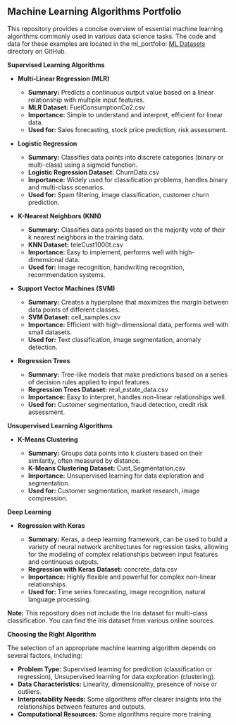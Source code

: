## Machine Learning Algorithms Portfolio

This repository provides a concise overview of essential machine learning algorithms commonly used in various data science tasks. The code and data for these examples are located in the ml_portfolio: [ML Datasets](https://github.com/ericyoc/ml_portfolio/tree/main/ml_data) directory on GitHub.

**Supervised Learning Algorithms**

* **Multi-Linear Regression (MLR)**

  * **Summary:** Predicts a continuous output value based on a linear relationship with multiple input features.
  * **MLR Dataset:** FuelConsumptionCo2.csv
  * **Importance:** Simple to understand and interpret, efficient for linear data.
  * **Used for:** Sales forecasting, stock price prediction, risk assessment.

* **Logistic Regression**

  * **Summary:** Classifies data points into discrete categories (binary or multi-class) using a sigmoid function.
  * **Logistic Regression Dataset:** ChurnData.csv
  * **Importance:** Widely used for classification problems, handles binary and multi-class scenarios.
  * **Used for:** Spam filtering, image classification, customer churn prediction.

* **K-Nearest Neighbors (KNN)**

  * **Summary:** Classifies data points based on the majority vote of their k nearest neighbors in the training data.
  * **KNN Dataset:** teleCust1000t.csv
  * **Importance:** Easy to implement, performs well with high-dimensional data.
  * **Used for:** Image recognition, handwriting recognition, recommendation systems.

* **Support Vector Machines (SVM)**

  * **Summary:** Creates a hyperplane that maximizes the margin between data points of different classes.
  * **SVM Dataset:** cell_samples.csv
  * **Importance:** Efficient with high-dimensional data, performs well with small datasets.
  * **Used for:** Text classification, image segmentation, anomaly detection.

* **Regression Trees**

  * **Summary:** Tree-like models that make predictions based on a series of decision rules applied to input features.
  * **Regression Trees Dataset:** real_estate_data.csv
  * **Importance:** Easy to interpret, handles non-linear relationships well.
  * **Used for:** Customer segmentation, fraud detection, credit risk assessment.

**Unsupervised Learning Algorithms**

* **K-Means Clustering**

  * **Summary:** Groups data points into k clusters based on their similarity, often measured by distance.
  * **K-Means Clustering Dataset:** Cust_Segmentation.csv
  * **Importance:** Unsupervised learning for data exploration and segmentation.
  * **Used for:** Customer segmentation, market research, image compression.

**Deep Learning**

* **Regression with Keras**

  * **Summary:** Keras, a deep learning framework, can be used to build a variety of neural network architectures for regression tasks, allowing for the modeling of complex relationships between input features and continuous outputs.
  * **Regression with Keras Dataset:** concrete_data.csv
  * **Importance:** Highly flexible and powerful for complex non-linear relationships.
  * **Used for:** Time series forecasting, image recognition, natural language processing.

**Note:** This repository does not include the Iris dataset for multi-class classification. You can find the Iris dataset from various online sources.

**Choosing the Right Algorithm**

The selection of an appropriate machine learning algorithm depends on several factors, including:

* **Problem Type:** Supervised learning for prediction (classification or regression), Unsupervised learning for data exploration (clustering).
* **Data Characteristics:** Linearity, dimensionality, presence of noise or outliers.
* **Interpretability Needs:** Some algorithms offer clearer insights into the relationships between features and outputs.
* **Computational Resources:** Some algorithms require more training
